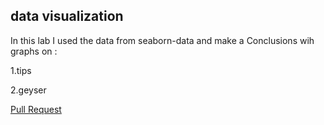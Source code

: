 ## data visualization

In this lab I used the data from seaborn-data and make a Conclusions wih graphs on :

1.tips

2.geyser

[Pull Request ](https://github.com/HamzaQahoush/data-visualization/pull/1)
